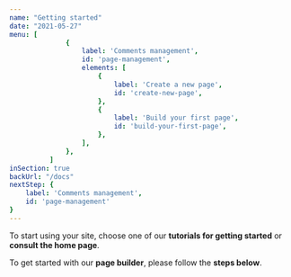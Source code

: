 ```yaml
---
name: "Getting started"
date: "2021-05-27"
menu: [
              {
                  label: 'Comments management',
                  id: 'page-management',
                  elements: [
                      {
                          label: 'Create a new page',
                          id: 'create-new-page',
                      },
                      {
                          label: 'Build your first page',
                          id: 'build-your-first-page',
                      },
                  ],
              },
          ]
inSection: true
backUrl: "/docs"
nextStep: {
    label: 'Comments management',
    id: 'page-management'
}
---
```

To start using your site, choose one of our **tutorials for getting started** or **consult the home page**.

To get started with our **page builder**, please follow the **steps below**.
